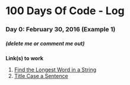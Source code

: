 # 100 Days Of Code - Log

### Day 0: February 30, 2016 (Example 1)
##### (delete me or comment me out)

**Link(s) to work**
1. [Find the Longest Word in a String](https://www.freecodecamp.com/challenges/find-the-longest-word-in-a-string)
2. [Title Case a Sentence](https://www.freecodecamp.com/challenges/title-case-a-sentence)
